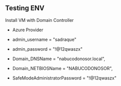 ## Testing ENV

Install VM with Domain Controller

- Azure Provider
- admin_username      = "sadraque"
- admin_password      = "!@12qwaszx"

- Domain_DNSName = "nabucodonosor.local",
- Domain_NETBIOSName = "NABUCODONOSOR",
- SafeModeAdministratorPassword = "!@12qwaszx"
